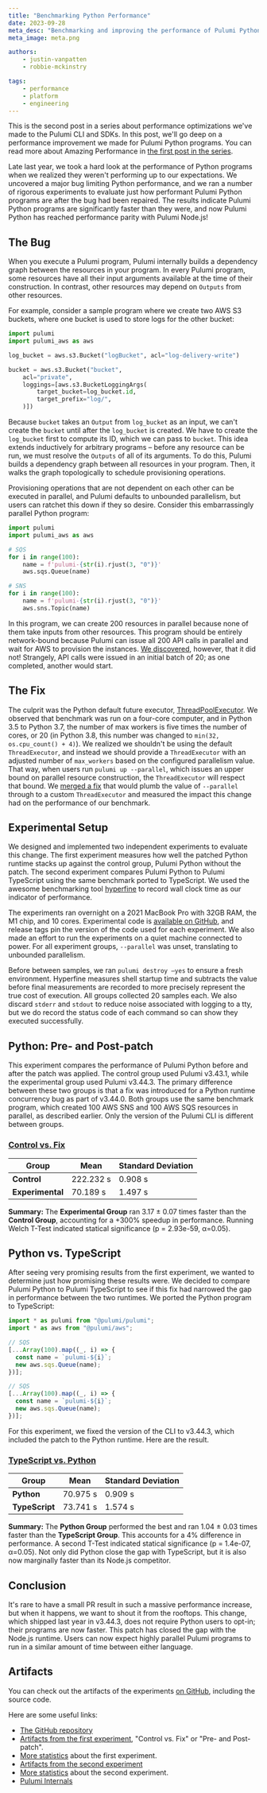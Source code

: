 ```yaml
---
title: "Benchmarking Python Performance"
date: 2023-09-28
meta_desc: "Benchmarking and improving the performance of Pulumi Python programs."
meta_image: meta.png

authors:
    - justin-vanpatten
    - robbie-mckinstry

tags:
    - performance
    - platform
    - engineering
---
```


This is the second post in a series about performance optimizations we've made
to the Pulumi CLI and SDKs. In this post, we'll go deep on a performance
improvement we made for Pulumi Python programs. You can read more
about Amazing Performance in
[the first post in the series](https://www.pulumi.com/blog/amazing-performance/).

<!--more-->

Late last year, we took a hard look at the performance of Python programs when we
realized they weren't performing up to our expectations. We uncovered a major
bug limiting Python performance, and we ran a number of rigorous experiments
to evaluate just how performant Pulumi Python programs are after the bug had
been repaired. The results indicate Pulumi Python programs are significantly
faster than they were, and now Pulumi Python has reached performance parity
with Pulumi Node.js!

## The Bug

When you execute a Pulumi program, Pulumi internally builds a dependency graph
between the resources in your program. In every Pulumi program, some resources
have all their input arguments available at the time of their construction.
In contrast, other resources may depend on `Outputs` from other resources.

For example, consider a sample program where we create two AWS S3 buckets, where
one bucket is used to store logs for the other bucket:

```python
import pulumi
import pulumi_aws as aws

log_bucket = aws.s3.Bucket("logBucket", acl="log-delivery-write")

bucket = aws.s3.Bucket("bucket",
    acl="private",
    loggings=[aws.s3.BucketLoggingArgs(
        target_bucket=log_bucket.id,
        target_prefix="log/",
    )])
```

Because `bucket` takes an `Output` from `log_bucket` as an input,
we can't create the `bucket` until after the `log_bucket`
is created. We have to create the `log_bucket` first to compute its ID,
which we can pass to `bucket`. This idea extends inductively for
arbitrary programs – before any resource can be run, we must resolve the
`Outputs` of all of its arguments. To do this, Pulumi builds a dependency graph
between all resources in your program. Then, it walks the graph topologically
to schedule provisioning operations.

Provisioning operations that are not dependent on each other can be executed
in parallel, and Pulumi defaults to unbounded parallelism, but users can
ratchet this down if they so desire. Consider this embarrassingly parallel
Python program:

```python
import pulumi
import pulumi_aws as aws

# SQS
for i in range(100):
	name = f'pulumi-{str(i).rjust(3, "0")}'
	aws.sqs.Queue(name)

# SNS
for i in range(100):
	name = f'pulumi-{str(i).rjust(3, "0")}'
	aws.sns.Topic(name)
```

In this program, we can create 200 resources in parallel because none of them
take inputs from other resources. This program should be entirely
network-bound because Pulumi can issue all 200 API calls in parallel and wait
for AWS to provision the instances.
[We discovered](https://github.com/pulumi/pulumi/issues/11116), however,
that it did not! Strangely, API calls were issued in an initial batch of 20;
as one completed, another would start.

## The Fix

The culprit was the Python default future executor,
[ThreadPoolExecutor](https://docs.python.org/3/library/concurrent.futures.html#concurrent.futures.ThreadPoolExecutor).
We observed that benchmark was run on a four-core computer, and in Python 3.5
to Python 3.7, the number of max workers is five times the number of cores, or 20
(in Python 3.8, this number was changed to `min(32, os.cpu_count() + 4)`). We
realized we shouldn't be using the default `ThreadExecutor`, and instead we
should provide a `ThreadExecutor` with an adjusted number of `max_workers`
based on the configured parallelism value. That way, when users run
`pulumi up --parallel`, which issues an upper bound on parallel resource
construction, the `ThreadExecutor` will respect that bound. We
[merged a fix](https://github.com/pulumi/pulumi/pull/11122)
that would plumb the value of `--parallel` through to a custom `ThreadExecutor`
and measured the impact this change had on the performance of our benchmark.

## Experimental Setup

We designed and implemented two independent experiments to evaluate this change.
The first experiment measures how well the patched Python runtime stacks up
against the control group, Pulumi Python without the patch. The second experiment
compares Pulumi Python to Pulumi TypeScript using the same benchmark ported
to TypeScript. We used the awesome benchmarking tool
[hyperfine](https://github.com/sharkdp/hyperfine) to record wall clock time as
our indicator of performance.

The experiments ran overnight on a 2021 MacBook Pro with 32GB RAM, the M1 chip,
and 10 cores. Experimental code is
[available on GitHub](https://github.com/pulumi/python-concurrency-experiments/tags),
and release tags pin the version of the code used for each experiment.
We also made an effort to run the experiments on a quiet machine connected
to power. For all experiment groups, `--parallel` was unset, translating to
unbounded parallelism.

Before between samples, we ran `pulumi destroy –yes` to ensure a fresh
environment. Hyperfine measures shell startup time and subtracts the value
before final measurements are recorded to more precisely represent the true
cost of execution. All groups collected 20 samples each. We also discard
`stderr` and `stdout` to reduce noise associated with logging to a tty, but
we do record the status code of each command so can show they executed successfully.

## Python: Pre- and Post-patch

This experiment compares the performance of Pulumi Python before and after
the patch was applied. The control group used Pulumi v3.43.1, while the
experimental group used Pulumi v3.44.3. The primary difference between these
two groups is that a fix was introduced for a Python runtime concurrency bug
as part of v3.44.0. Both groups use the same benchmark program, which created
100 AWS SNS and 100 AWS SQS resources in parallel, as described earlier. Only
the version of the Pulumi CLI is different between groups.

### [Control vs. Fix](https://app.warp.dev/block/rk7fFf2jn2iKXYcIXwhZ8F)

| **Group**        | **Mean**  | **Standard Deviation** |
| ---------------- | --------- | ---------------------- |
| **Control**      | 222.232 s | 0.908 s                |
| **Experimental** | 70.189 s  | 1.497 s                |

**Summary:** The  **Experimental Group** ran 3.17 ± 0.07 times faster than the **Control Group**, accounting for a +300% speedup in performance. Running Welch T-Test indicated statical significance (p = 2.93e-59, α=0.05).

## Python vs. TypeScript

After seeing very promising results from the first experiment, we wanted to
determine just how promising these results were. We decided to compare Pulumi
Python to Pulumi TypeScript to see if this fix had narrowed the gap in
performance between the two runtimes. We ported the Python program to TypeScript:

```typescript
import * as pulumi from "@pulumi/pulumi";
import * as aws from "@pulumi/aws";

// SQS
[...Array(100).map((_, i) => {
  const name = `pulumi-${i}`;
  new aws.sqs.Queue(name);
})];

// SQS
[...Array(100).map((_, i) => {
  const name = `pulumi-${i}`;
  new aws.sqs.Queue(name);
})];
```

For this experiment, we fixed the version of the CLI to v3.44.3, which included
the patch to the Python runtime. Here are the result.

### [TypeScript vs. Python](https://app.warp.dev/block/rk7fFf2jn2iKXYcIXwhZ8F)

| **Group**      | **Mean** | **Standard Deviation** |
| -------------- | -------- | ---------------------- |
| **Python**     | 70.975 s | 0.909 s                |
| **TypeScript** | 73.741 s | 1.574 s                |

**Summary:** The **Python Group** performed the best and ran 1.04 ± 0.03 times
faster than the **TypeScript Group**. This accounts for a 4% difference in
performance. A second T-Test indicated statical significance
(p = 1.4e-07, α=0.05). Not only did Python close the gap with TypeScript,
but it is also now marginally faster than its Node.js competitor.

## Conclusion

It's rare to have a small PR result in such a massive performance increase,
but when it happens, we want to shout it from the rooftops. This change, which
shipped last year in v3.44.3, does not require Python users to opt-in; their programs
are now faster. This patch has closed the gap with the Node.js runtime.
Users can now expect highly parallel Pulumi programs to run in a similar
amount of time between either language.

## Artifacts

You can check out the artifacts of the experiments
[on GitHub](https://github.com/pulumi/python-concurrency-experiments/tags),
including the source code.

Here are some useful links:

* [The GitHub repository](https://github.com/pulumi/python-concurrency-experiments/tags)
* [Artifacts from the first experiment](https://github.com/pulumi/python-concurrency-experiments/releases/tag/parallelism), "Control vs. Fix" or "Pre- and Post-patch".
* [More statistics](https://app.warp.dev/block/F6KkbWHvDVWLwtYFKq08Q2) about the first experiment.
* [Artifacts from the second experiment](https://github.com/pulumi/python-concurrency-experiments/releases/tag/TypeScript-vs-Python)
* [More statistics](https://app.warp.dev/block/gspCIKn10y9bEvZDMWHe4Q) about the second experiment.
* [Pulumi Internals](/docs/intro/concepts/how-pulumi-works/)
